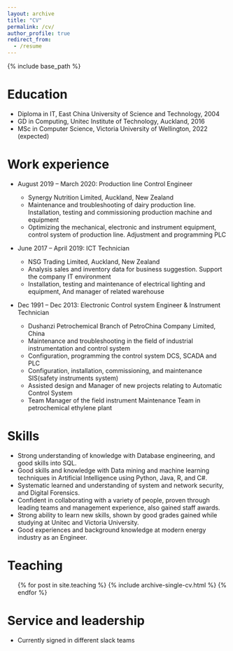 ```yaml
---
layout: archive
title: "CV"
permalink: /cv/
author_profile: true
redirect_from:
  - /resume
---
```


{% include base_path %}

Education
======
* Diploma in IT, East China University of Science and Technology, 2004
* GD in Computing, Unitec Institute of Technology, Auckland, 2016
* MSc in Computer Science, Victoria University of Wellington, 2022 (expected)

Work experience
======
* August 2019 – March 2020: Production line Control Engineer
  * Synergy Nutrition Limited, Auckland, New Zealand
  * Maintenance and troubleshooting of dairy production line. Installation, testing and commissioning production machine and equipment 
  * Optimizing the mechanical, electronic and instrument equipment, control system of production line. Adjustment and programming PLC


* June 2017 – April 2019: ICT Technician 
  * NSG Trading Limited, Auckland, New Zealand
  * Analysis sales and inventory data for business suggestion. Support the company IT environment  
  * Installation, testing and maintenance of electrical lighting and equipment, And manager of related warehouse


* Dec 1991 – Dec 2013: Electronic Control system Engineer & Instrument Technician
  * Dushanzi Petrochemical Branch of PetroChina Company Limited, China
  * Maintenance and troubleshooting in the field of industrial instrumentation and control system
  * Configuration, programming the control system DCS, SCADA and PLC
  * Configuration, installation, commissioning, and maintenance SIS(safety instruments system)
  * Assisted design and Manager of new projects relating to Automatic Control System
  * Team Manager of the field instrument Maintenance Team in petrochemical ethylene plant


Skills
======
* Strong understanding of knowledge with Database engineering, and good skills into SQL.
* Good skills and knowledge with Data mining and machine learning techniques in Artificial Intelligence using Python, Java, R, and C#. 
* Systematic learned and understanding of system and network security, and Digital Forensics. 
* Confident in collaborating with a variety of people, proven through leading teams and management experience, also gained staff awards.   
* Strong ability to learn new skills, shown by good grades gained while studying at Unitec and Victoria University.
* Good experiences and background knowledge at modern energy industry as an Engineer.  


<!-- Publications
======
  <ul>{% for post in site.publications %}
    {% include archive-single-cv.html %}
  {% endfor %}</ul> -->
  
<!-- Talks
======
  <ul>{% for post in site.talks %}
    {% include archive-single-talk-cv.html %}
  {% endfor %}</ul> -->
  
Teaching
======
  <ul>{% for post in site.teaching %}
    {% include archive-single-cv.html %}
  {% endfor %}</ul>
  
Service and leadership
======
* Currently signed in different slack teams
